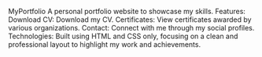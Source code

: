 MyPortfolio
A personal portfolio website to showcase my skills. 
Features: 
Download CV: Download my CV. 
Certificates: View certificates awarded by various organizations. 
Contact: Connect with me through my social profiles. 
Technologies: 
Built using 
HTML and CSS only, 
focusing on a clean and professional layout to highlight my work and achievements.
